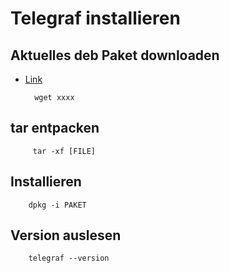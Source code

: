 # Telegraf installieren

## Aktuelles deb Paket downloaden

+ [Link](https://github.com/influxdata/telegraf/releases)

        wget xxxx

## tar entpacken

         tar -xf [FILE]

## Installieren

        dpkg -i PAKET

## Version auslesen

        telegraf --version
